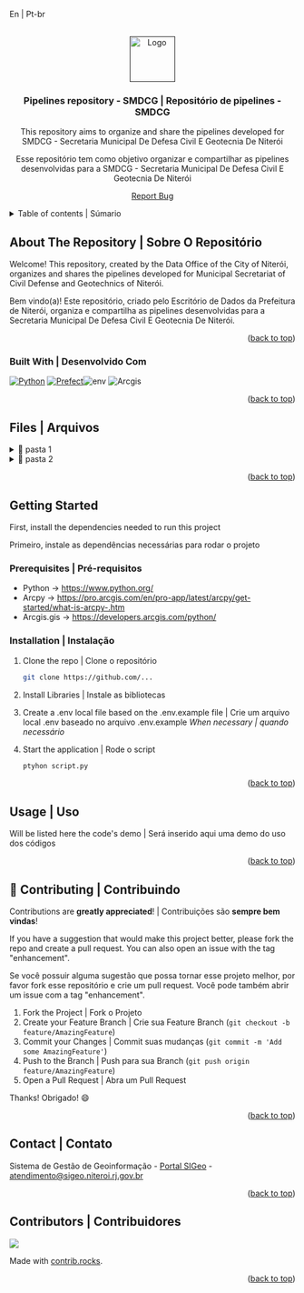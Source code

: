 <a id="readme-top">En | Pt-br</a>

<br />
<div align="center">
  <a href="">
      <img src="https://www.ortofotos.niteroi.rj.gov.br/arquivos/Imagens/github_ED/logos/logo_smdcg%20_%20ED.png" alt="Logo" height="80">
  </a>
  <h3 align="center">Pipelines repository - SMDCG | Repositório de pipelines - SMDCG</h3>
  <p align="center">
    This repository aims to organize and share the pipelines developed for SMDCG - Secretaria Municipal De Defesa Civil E Geotecnia De Niterói
  </p>
  <p>
    Esse repositório tem como objetivo organizar e compartilhar as pipelines desenvolvidas para a SMDCG - Secretaria Municipal De Defesa Civil E Geotecnia De Niterói
  </p>
  <p><a href="https://github.com/SIGeo-Niteroi/scripts/issues">Report Bug</a></p>
</div>

<details>
  <summary>Table of contents | Súmario</summary>
  <ol>
    <li>
      <a href="#about-the-repository--sobre-o-repositório">About The Repository | Sobre O Repositório</a>
      <ul>
        <li><a href="#built-with--desenvolvido-com">Built With | Desenvolvido Com</a></li>
      </ul>
    </li>
    <li>
      <a href="#files--arquivos">Files | Arquivos</a>
      <ul>
        <li><a href="#pasta-1">Pasta 1</a></li>
        <li><a href="#pasta-2">Pasta 2</a></li>
      </ul>
    </li>
    <li>
      <a href="#getting-started">Getting Started | Inicializando</a>
      <ul>
        <li><a href="#prerequisites--pré-requisitos">Prerequisites | Pré-requisitos</a></li>
        <li><a href="#installation--instalação">Installation | Instalação</a></li>
      </ul>
    </li>
    <li><a href="#usage--uso">Usage | Uso</a></li>
    <li><a href="#-contributing--contribuindo">Contributing | Contribuindo</a></li>
    <li><a href="#contact--contato">Contact | Contato</a></li>
    <li><a href="#contributors--contribuidores">Contributors | Contribuidores</a></li>
  </ol>
</details>

## About The Repository | Sobre O Repositório

<p>Welcome! This repository, created by the Data Office of the City of Niterói, organizes and shares the pipelines developed for Municipal Secretariat of Civil Defense and Geotechnics of Niterói.
<br></p>

<p>Bem vindo(a)! Este repositório, criado pelo Escritório de Dados da Prefeitura de Niterói, organiza e compartilha as pipelines desenvolvidas para a Secretaria Municipal De Defesa Civil E Geotecnia De Niterói.
<br></p>
<p align="right">(<a href="#readme-top">back to top</a>)</p>

### Built With | Desenvolvido Com

[![Python]][Python-url] [![Prefect]][Prefect-url]![env] ![Arcgis]

<p align="right">(<a href="#readme-top">back to top</a>)</p>

<h2 id="files--arquivos">Files | Arquivos</h2>

<details id="pasta-1">
  <summary>📁 pasta 1</summary>
  <p style='margin-left:20px'>Description</p>
  <p style='margin-left:20px'>Descrição</p>
</details>

<details id="pasta-2">
  <summary>📁 pasta 2</summary>
  <p style='margin-left:20px'>Description</p>
  <p style='margin-left:20px'>Descrição</p>
</details>




<p align="right">(<a href="#readme-top">back to top</a>)</p>

<!-- GETTING STARTED -->
## Getting Started

First, install the dependencies needed to run this project

<p>Primeiro, instale as dependências necessárias para rodar o projeto</p>

### Prerequisites | Pré-requisitos

- Python -> https://www.python.org/
- Arcpy -> https://pro.arcgis.com/en/pro-app/latest/arcpy/get-started/what-is-arcpy-.htm
- Arcgis.gis -> https://developers.arcgis.com/python/

### Installation | Instalação

1. Clone the repo | Clone o repositório
   ```sh
   git clone https://github.com/...
   ```

2. Install Libraries | Instale as bibliotecas

3. Create a .env local file based on the .env.example file | Crie um arquivo local .env baseado no arquivo .env.example
   *When necessary | quando necessário* 

4. Start the application | Rode o script
    ```sh
    ptyhon script.py
   ```
<p align="right">(<a href="#readme-top">back to top</a>)</p>

## Usage | Uso

Will be listed here the code's demo | Será inserido aqui uma demo do uso dos códigos

<p align="right">(<a href="#readme-top">back to top</a>)</p>

## 🤝 Contributing | Contribuindo
Contributions are **greatly appreciated**! | Contribuições são **sempre bem vindas**!

If you have a suggestion that would make this project better, please fork the repo and create a pull request. You can also open an issue with the tag "enhancement".
<p>Se você possuir alguma sugestão que possa tornar esse projeto melhor, por favor fork esse repositório e crie um pull request. Você pode também abrir um issue com a tag "enhancement".</p>

1. Fork the Project | Fork o Projeto
2. Create your Feature Branch | Crie sua  Feature Branch (`git checkout -b feature/AmazingFeature`)
3. Commit your Changes | Commit suas mudanças (`git commit -m 'Add some AmazingFeature'`)
4. Push to the Branch | Push para sua Branch (`git push origin feature/AmazingFeature`)
5. Open a Pull Request | Abra um Pull Request

Thanks! Obrigado! 😄

<p align="right">(<a href="#readme-top">back to top</a>)</p>

## Contact | Contato

Sistema de Gestão de Geoinformação - [Portal SIGeo](https://www.sigeo.niteroi.rj.gov.br/) - atendimento@sigeo.niteroi.rj.gov.br

<p align="right">(<a href="#readme-top">back to top</a>)</p>

## Contributors | Contribuidores

<a href="https://github.com/SIGeo-Niteroi/pipelines_smdcg/graphs/contributors">
  <img src="https://contrib.rocks/image?repo=SIGeo-Niteroi/pipelines_smdcg" />
</a>

Made with [contrib.rocks](https://contrib.rocks).

<p align="right">(<a href="#readme-top">back to top</a>)</p>


[Python]: https://img.shields.io/badge/Python-14354C?style=for-the-badge&logo=python&logoColor=white
[Prefect]: https://img.shields.io/badge/Prefect-0c1b1f?style=for-the-badge&logo=prefect&logoColor=white
[Arcgis]: https://img.shields.io/badge/ArcGIS-2C7AC3.svg?style=for-the-badge&logo=ArcGIS&logoColor=white
[env]: https://img.shields.io/badge/.ENV-ECD53F.svg?style=for-the-badge&logo=dotenv&logoColor=black
[Python-url]: https://www.python.org/
[Prefect-url]: https://www.prefect.io/